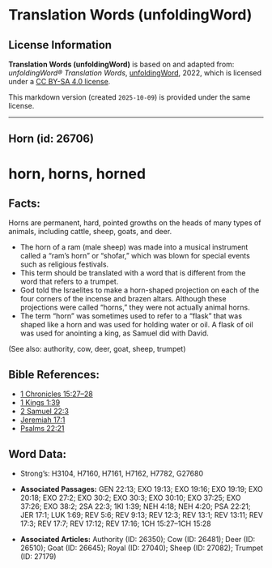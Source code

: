 # Translation Words (unfoldingWord)

## License Information

**Translation Words (unfoldingWord)** is based on and adapted from: _unfoldingWord® Translation Words_, [unfoldingWord](https://unfoldingword.org/utw), 2022, which is licensed under a [CC BY-SA 4.0 license](https://creativecommons.org/licenses/by-sa/4.0/legalcode.en).

This markdown version (created `2025-10-09`) is provided under the same license.



--------------------------------

## Horn (id: 26706)

horn, horns, horned
===================

Facts:
------

Horns are permanent, hard, pointed growths on the heads of many types of animals, including cattle, sheep, goats, and deer.

* The horn of a ram (male sheep) was made into a musical instrument called a “ram’s horn” or “shofar,” which was blown for special events such as religious festivals.
* This term should be translated with a word that is different from the word that refers to a trumpet.
* God told the Israelites to make a horn\-shaped projection on each of the four corners of the incense and brazen altars. Although these projections were called “horns,” they were not actually animal horns.
* The term “horn” was sometimes used to refer to a “flask” that was shaped like a horn and was used for holding water or oil. A flask of oil was used for anointing a king, as Samuel did with David.

(See also: authority, cow, deer, goat, sheep, trumpet)

Bible References:
-----------------

* [1 Chronicles 15:27–28](https://ref.ly/1Chr15:27-1Chr15:28)
* [1 Kings 1:39](https://ref.ly/1Kgs1:39)
* [2 Samuel 22:3](https://ref.ly/2Sam22:3)
* [Jeremiah 17:1](https://ref.ly/Jer17:1)
* [Psalms 22:21](https://ref.ly/Ps22:21)

Word Data:
----------

* Strong’s: H3104, H7160, H7161, H7162, H7782, G27680

* **Associated Passages:** GEN 22:13; EXO 19:13; EXO 19:16; EXO 19:19; EXO 20:18; EXO 27:2; EXO 30:2; EXO 30:3; EXO 30:10; EXO 37:25; EXO 37:26; EXO 38:2; 2SA 22:3; 1KI 1:39; NEH 4:18; NEH 4:20; PSA 22:21; JER 17:1; LUK 1:69; REV 5:6; REV 9:13; REV 12:3; REV 13:1; REV 13:11; REV 17:3; REV 17:7; REV 17:12; REV 17:16; 1CH 15:27–1CH 15:28
* **Associated Articles:** Authority (ID: 26350); Cow (ID: 26481); Deer (ID: 26510); Goat (ID: 26645); Royal (ID: 27040); Sheep (ID: 27082); Trumpet (ID: 27179)

